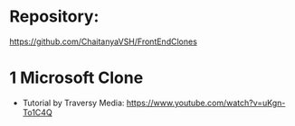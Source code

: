 # Repository: 
https://github.com/ChaitanyaVSH/FrontEndClones

# 1 Microsoft Clone
* Tutorial by Traversy Media: https://www.youtube.com/watch?v=uKgn-To1C4Q